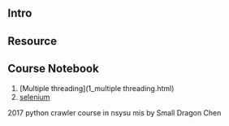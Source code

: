 ## Intro


## Resource

## Course Notebook
1. [Multiple threading](1_multiple threading.html)
2. [selenium](2_selenium.html)

<copyright>2017 python crawler course in nsysu mis by Small Dragon Chen</copyright>
